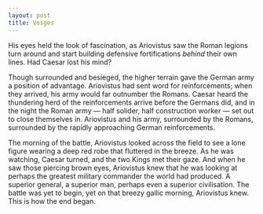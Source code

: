 ```yaml
---
layout: post
title: Vosges
---
```


His eyes held the look of fascination, as Ariovistus saw the Roman legions turn around and start building defensive fortifications _behind_ their own lines. Had Caesar lost his mind?

Though surrounded and besieged, the higher terrain gave the German army a position of advantage. Ariovistus had sent word for reinforcements; when they arrived, his army would far outnumber the Romans. Caesar heard the thundering herd of the reinforcements arrive before the Germans did, and in the night the Roman army — half solider, half construction worker — set out to close themselves in. Ariovistus and his army, surrounded by the Romans, surrounded by the rapidly approaching German reinforcements.

The morning of the battle, Ariovistus looked across the field to see a lone figure wearing a deep red robe that fluttered in the breeze. As he was watching, Caesar turned, and the two Kings met their gaze. And when he saw those piercing brown eyes, Ariovistus knew that he was looking at perhaps the greatest military commander the world had produced. A superior general, a superior man, perhaps even a superior civilisation. The battle was yet to begin, yet on that breezy gallic morning, Ariovistus knew. This is how the end began.
